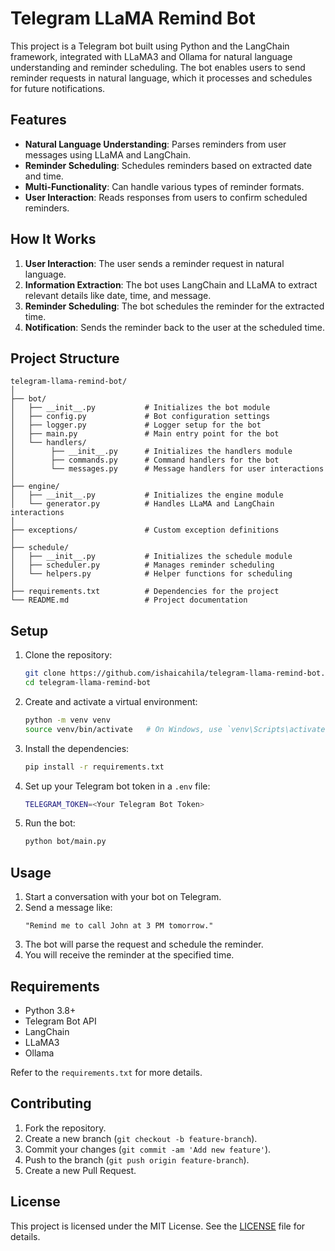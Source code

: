 
# Telegram LLaMA Remind Bot

This project is a Telegram bot built using Python and the LangChain framework, integrated with LLaMA3 and Ollama for natural language understanding and reminder scheduling. The bot enables users to send reminder requests in natural language, which it processes and schedules for future notifications.

## Features

- **Natural Language Understanding**: Parses reminders from user messages using LLaMA and LangChain.
- **Reminder Scheduling**: Schedules reminders based on extracted date and time.
- **Multi-Functionality**: Can handle various types of reminder formats.
- **User Interaction**: Reads responses from users to confirm scheduled reminders.

## How It Works

1. **User Interaction**: The user sends a reminder request in natural language.
2. **Information Extraction**: The bot uses LangChain and LLaMA to extract relevant details like date, time, and message.
3. **Reminder Scheduling**: The bot schedules the reminder for the extracted time.
4. **Notification**: Sends the reminder back to the user at the scheduled time.

## Project Structure
```
telegram-llama-remind-bot/
│
├── bot/
│   ├── __init__.py           # Initializes the bot module
│   ├── config.py             # Bot configuration settings
│   ├── logger.py             # Logger setup for the bot
│   ├── main.py               # Main entry point for the bot
│   └── handlers/
│        ├── __init__.py      # Initializes the handlers module
│        ├── commands.py      # Command handlers for the bot
│        └── messages.py      # Message handlers for user interactions
│
├── engine/
│   ├── __init__.py           # Initializes the engine module
│   └── generator.py          # Handles LLaMA and LangChain interactions
│
├── exceptions/               # Custom exception definitions
│
├── schedule/
│   ├── __init__.py           # Initializes the schedule module
│   ├── scheduler.py          # Manages reminder scheduling
│   └── helpers.py            # Helper functions for scheduling
│
├── requirements.txt          # Dependencies for the project
└── README.md                 # Project documentation
```

## Setup

1. Clone the repository:
   ```bash
   git clone https://github.com/ishaicahila/telegram-llama-remind-bot.git
   cd telegram-llama-remind-bot
   ```
2. Create and activate a virtual environment:
   ```bash
   python -m venv venv
   source venv/bin/activate   # On Windows, use `venv\Scripts\activate`
   ```
3. Install the dependencies:
   ```bash
   pip install -r requirements.txt
   ```
4. Set up your Telegram bot token in a `.env` file:
   ```bash
   TELEGRAM_TOKEN=<Your Telegram Bot Token>
   ```
5. Run the bot:
   ```bash
   python bot/main.py
   ```

## Usage

1. Start a conversation with your bot on Telegram.
2. Send a message like: 
   ```
   "Remind me to call John at 3 PM tomorrow."
   ```
3. The bot will parse the request and schedule the reminder.
4. You will receive the reminder at the specified time.

## Requirements

- Python 3.8+
- Telegram Bot API
- LangChain
- LLaMA3
- Ollama

Refer to the `requirements.txt` for more details.

## Contributing

1. Fork the repository.
2. Create a new branch (`git checkout -b feature-branch`).
3. Commit your changes (`git commit -am 'Add new feature'`).
4. Push to the branch (`git push origin feature-branch`).
5. Create a new Pull Request.

## License

This project is licensed under the MIT License. See the [LICENSE](LICENSE) file for details.
